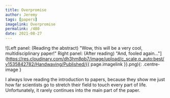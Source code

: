 ```yaml
---
title: Overpromise
author: Jeremy
tags: [papers]
imagelink: Overpromise
permalink: /480
date: 2021-08-27
---
```


![Left panel: (Reading the abstract) "Wow, this will be a very cool, multidisciplinary paper!" Right panel: (After reading) "And, fooled again..."](https://res.cloudinary.com/dh3hm8pb7/image/upload/c_scale,q_auto:best/v1535842782/Handwaving/Published/{{ page.imagelink }}.png){: .centre-image }

I always love reading the introduction to papers, because they show me just how far scientists go to stretch their field to touch every part of life. Unfortunately, it rarely continues into the main part of the paper.
